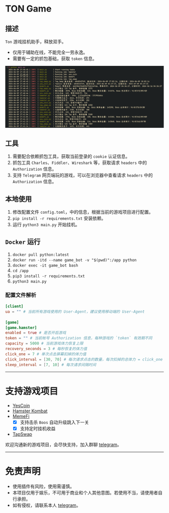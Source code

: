 # TON Game

## 描述

`Ton` 游戏挂机助手，释放双手。

* 仅用于辅助在线，不能完全一劳永逸。
* 需要有一定的抓包基础，获取 `token` 信息。

![示例图片](game.png)


## 工具

1. 需要配合依赖抓包工具，获取当前登录的 `cookie` 认证信息。
2. 抓包工具 `Charles`、`Fiddler`、`Wireshark` 等，获取请求 `headers` 中的 `Authorization` 信息。
3. 支持 `Telegram` 网页端玩的游戏，可以在浏览器中查看请求 `headers` 中的 `Authorization` 信息。

## 本地使用

1. 修改配置文件 `config.toml`，中的信息，根据当前的游戏项目进行配置。
2. `pip install -r requirements.txt` 安装依赖。
3. 运行 `python3 main.py` 开始挂机。

## `Docker` 运行
1. `docker pull python:latest`
2. `docker run -itd --name game_bot -v "$(pwd)":/app python`
3. `docker exec -it game_bot bash`
4. `cd /app`
5. `pip3 install -r requirements.txt`
6. `python3 main.py`


### 配置文件解析

```toml
[client]
ua = "" # 当前所有游戏使用的 User-Agent，建议使用移动端的 User-Agent

[game]
[game.hamster]
enabled = true # 是否开启游戏
token = "" # 当前帐号 Authorization 信息，每种游戏的 `token` 有效期不同
capacity = 5000 # 当前游戏体力恢复上限
recovery_seconds = 3 # 每秒恢复的体力值
click_one = 7 # 单次点击屏幕扣掉的体力值
click_interval = [30, 70] # 每次请求点击的数量，每次扣掉的总体力 = click_one * click_interval
sleep_interval = [7, 10] # 每次请求间隔时间
```

---

# 支持游戏项目

* [YesCoin](https://t.me/theYescoin_bot/Yescoin?startapp=nVhaIO)
* [Hamster Kombat](https://t.me/hamsteR_kombat_bot/start?startapp=kentId6848345749)
* [MemeFi](https://t.me/memefi_coin_bot?start=r_9a7a1353be)
    - [x] 支持击杀 `Boos` 自动升级跳入下一关
    - [x] 支持定时挂机收益
* [TapSwap](https://t.me/tapswap_bot?start=r_6848345749)

欢迎沟通新的游戏项目，会尽快支持，加入群聊 [telegram](https://t.me/ton_game_coin)。

---

# 免责声明

* 使用插件有风险，使用需谨慎。
* 本项目仅用于娱乐，不可用于商业和个人其他意图。若使用不当，请使用者自行承担。
* 如有侵权，请联系本人 [telegram](https://t.me/kelegm)。
